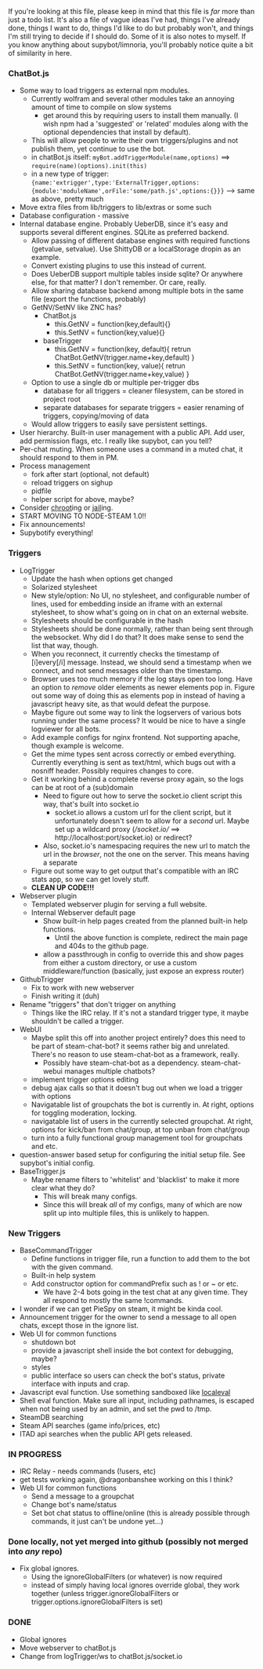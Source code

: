 If you're looking at this file, please keep in mind that this file is *far* more than just a todo list. It's also a file of vague ideas I've had, things I've already done, things I want to do, things I'd like to do but probably won't, and things I'm still trying to decide if I should do. Some of it is also notes to myself. If you know anything about supybot/limnoria, you'll probably notice quite a bit of similarity in here.

### ChatBot.js
- Some way to load triggers as external npm modules.
  - Currently wolfram and several other modules take an annoying amount of time to compile on slow systems
    - get around this by requiring users to install them manually. (I wish npm had a 'suggested' or 'related' modules along with the optional dependencies that install by default).
  - This will allow people to write their own triggers/plugins and not publish them, yet continue to use the bot.
  - in chatBot.js itself: `myBot.addTriggerModule(name,options)` ==> `require(name)(options).init(this)`
  - in a new type of trigger: `{name:'extrigger',type:'ExternalTrigger,options:{module:'moduleName',orFile:'some/path.js',options:{}}}` --> same as above, pretty much
- Move extra files from lib/triggers to lib/extras or some such
- Database configuration - massive
- Internal database engine. Probably UeberDB, since it's easy and supports several different engines. SQLite as preferred backend.
  - Allow passing of different database engines with required functions (getvalue, setvalue). Use ShittyDB or a localStorage dropin as an example.
  - Convert existing plugins to use this instead of current.
  - Does UeberDB support multiple tables inside sqlite? Or anywhere else, for that matter? I don't remember. Or care, really.
  - Allow sharing database backend among multiple bots in the same file (export the functions, probably)
  - GetNV/SetNV like ZNC has?
    - ChatBot.js
      - this.GetNV = function(key,default){}
      - this.SetNV = function(key,value){}
    - baseTrigger
      - this.GetNV = function(key, default){ retrun ChatBot.GetNV(trigger.name+key,default) }
      - this.SetNV = function(key, value){ retrun ChatBot.GetNV(trigger.name+key,value) }
  - Option to use a single db or multiple per-trigger dbs
     - database for all triggers = cleaner filesystem, can be stored in project root
     - separate databases for separate triggers = easier renaming of triggers, copying/moving of data
  - Would allow triggers to easily save persistent settings.
- User hierarchy. Built-in user management with a public API. Add user, add permission flags, etc. I really like supybot, can you tell?
- Per-chat muting. When someone uses a command in a muted chat, it should respond to them in PM.
- Process management
  - fork after start (optional, not default)
  - reload triggers on sighup
  - pidfile
  - helper script for above, maybe?
- Consider [chroot](https://www.npmjs.com/package/chroot)ing or [jail](https://www.npmjs.com/package/jail)ing.
- START MOVING TO NODE-STEAM 1.0!!
- Fix announcements!
- Supybotify everything!

### Triggers
- LogTrigger
  - Update the hash when options get changed
  - Solarized stylesheet
  - New style/option: No UI, no stylesheet, and configurable number of lines, used for embedding inside an iframe with an external stylesheet, to show what's going on in chat on an external website.
  - Stylesheets should be configurable in the hash
  - Stylesheets should be done normally, rather than being sent through the websocket. Why did I do that? It does make sense to send the list that way, though.
  - When you reconnect, it currently checks the timestamp of [i]every[/i] message. Instead, we should send a timestamp when we connect, and not send messages older than the timestamp.
  - Browser uses too much memory if the log stays open too long. Have an option to *remove* older elements as newer elements pop in. Figure out some way of doing this as elements pop in instead of having a javascript heavy site, as that would defeat the purpose.
  - Maybe figure out some way to link the logservers of various bots running under the same process? It would be nice to have a single logviewer for all bots.
  - Add example configs for nginx frontend. Not supporting apache, though example is welcome.
  - Get the mime types sent across correctly or embed everything. Currently everything is sent as text/html, which bugs out with a nosniff header. Possibly requires changes to core.
  - Get it working behind a complete reverse proxy again, so the logs can be at root of a (sub)domain
    - Need to figure out how to serve the socket.io client script this way, that's built into socket.io
      - socket.io allows a custom url for the client script, but it unfortunately doesn't seem to allow for a *second* url. Maybe set up a wildcard proxy (*/socket.io/* ==> http://localhost:port/socket.io) or redirect?
    - Also, socket.io's namespacing requires the new url to match the url in the *browser*, not the one on the server. This means having a separate 
  - Figure out some way to get output that's compatible with an IRC stats app, so we can get lovely stuff.
  - **CLEAN UP CODE!!!**
- Webserver plugin
  - Templated webserver plugin for serving a full website.
  - Internal Webserver default page
    - Show built-in help pages created from the planned built-in help functions.
      - Until the above function is complete, redirect the main page and 404s to the github page.
    - allow a passthrough in config to override this and show pages from either a custom directory, or use a custom middleware/function (basically, just expose an express router)
- GithubTrigger
  - Fix to work with new webserver
  - Finish writing it (duh)
- Rename "triggers" that don't trigger on anything
  - Things like the IRC relay. If it's not a standard trigger type, it maybe shouldn't be called a trigger.
- WebUI
  - Maybe split this off into another project entirely? does this need to be part of steam-chat-bot? it seems rather big and unrelated. There's no reason to use steam-chat-bot as a framework, really.
    - Possibly have steam-chat-bot as a dependency. steam-chat-webui manages multiple chatbots?
  - implement trigger options editing
  - debug ajax calls so that it doesn't bug out when we load a trigger with options
  - Navigatable list of groupchats the bot is currently in. At right, options for toggling moderation, locking.
  - navigatable list of users in the currently selected groupchat. At right, options for kick/ban from chat/group, at top unban from chat/group
  - turn into a fully functional group management tool for groupchats and etc.
- question-answer based setup for configuring the initial setup file. See supybot's initial config.
- BaseTrigger.js
  - Maybe rename filters to 'whitelist' and 'blacklist' to make it more clear what they do?
    - This will break many configs.
    - Since this will break *all* of my configs, many of which are now split up into multiple files, this is unlikely to happen.

### New Triggers
- BaseCommandTrigger
  - Define functions in trigger file, run a function to add them to the bot with the given command.
  - Built-in help system
  - Add constructor option for commandPrefix such as ! or ~ or etc.
    - We have 2-4 bots going in the test chat at any given time. They all respond to mostly the same !commands.
- I wonder if we can get PieSpy on steam, it might be kinda cool.
- Announcement trigger for the owner to send a message to all open chats, except those in the ignore list.
- Web UI for common functions
  - shutdown bot
  - provide a javascript shell inside the bot context for debugging, maybe?
  - styles
  - public interface so users can check the bot's status, private interface with inputs and crap.
- Javascript eval function. Use something sandboxed like [localeval](https://www.npmjs.com/package/localeval)
- Shell eval function. Make sure all input, including pathnames, is escaped when not being used by an admin, and set the pwd to /tmp.
- SteamDB searching
- Steam API searches (game info/prices, etc)
- ITAD api searches when the public API gets released.

### IN PROGRESS
- IRC Relay - needs commands (!users, etc)
- get tests working again, @dragonbanshee working on this I think?
- Web UI for common functions
  - Send a message to a groupchat
  - Change bot's name/status
  - Set bot chat status to offline/online (this is already possible through commands, it just can't be undone yet...)

### Done locally, not yet merged into github (possibly not merged into *any* repo)
- Fix global ignores.
  - Using the ignoreGlobalFilters (or whatever) is now required
  - instead of simply having local ignores override global, they work together (unless trigger.ignoreGlobalFilters or trigger.options.ignoreGlobalFilters is set)


### DONE
- Global ignores
- Move webserver to chatBot.js
- Change from logTrigger/ws to chatBot.js/socket.io
